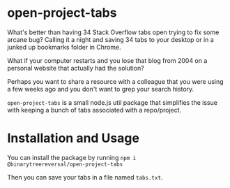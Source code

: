 # open-project-tabs

What's better than having 34 Stack Overflow tabs open trying to fix some arcane bug? Calling it a night and saving 34 tabs to your desktop or in a junked up bookmarks folder in Chrome.

What if your computer restarts and you lose that blog from 2004 on a personal website that actually had the solution?

Perhaps you want to share a resource with a colleague that you were using a few weeks ago and you don't want to grep your search history.

<code>open-project-tabs</code> is a small node.js util package that simplifies the issue with keeping a bunch of tabs associated with a repo/project.

# Installation and Usage

You can install the package by running <code>npm i @binarytreereversal/open-project-tabs</code>

Then you can save your tabs in a file named <code>tabs.txt</code>.
